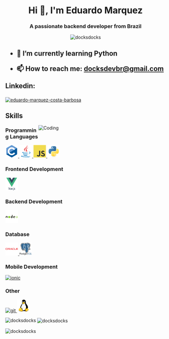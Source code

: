 <h1 align="center">Hi 👋, I'm Eduardo Marquez</h1>
<h3 align="center">A passionate backend developer from Brazil</h3>

<p align="center"> <img src="https://komarev.com/ghpvc/?username=docksdocks&label=Profile%20views&color=0e75b6&style=flat" alt="docksdocks" /> </p>

<h2 align="left">
  
- 🌱 I’m currently learning <b>Python</b>

- 📫 How to reach me: **docksdevbr@gmail.com**



Linkedin:
</h2>

<p align="left">
<a href="https://linkedin.com/in/eduardo-marquez-costa-barbosa" target="blank"><img align="center" src="https://raw.githubusercontent.com/rahuldkjain/github-profile-readme-generator/master/src/images/icons/Social/linked-in-alt.svg" alt="eduardo-marquez-costa-barbosa" height="30" width="40" /></a>
</p>
  
<h2 align="left"> Skills </h2>
<img align="right" alt="Coding" width="400" src="https://i.pinimg.com/originals/e4/26/70/e426702edf874b181aced1e2fa5c6cde.gif">

<h3 align="left">Programming Languages</h3>
<p align="left">

<a href="https://www.cprogramming.com/" target="_blank" rel="noreferrer"> <img src="https://raw.githubusercontent.com/devicons/devicon/master/icons/c/c-original.svg" alt="c" width="40" height="40"/> </a><a href="https://www.java.com" target="_blank" rel="noreferrer"> <img src="https://raw.githubusercontent.com/devicons/devicon/master/icons/java/java-original.svg" alt="java" width="40" height="40"/> </a> <a href="https://developer.mozilla.org/en-US/docs/Web/JavaScript" target="_blank" rel="noreferrer"> <img src="https://raw.githubusercontent.com/devicons/devicon/master/icons/javascript/javascript-original.svg" alt="javascript" width="40" height="40"/> </a> <a href="https://www.python.org" target="_blank" rel="noreferrer"> <img src="https://raw.githubusercontent.com/devicons/devicon/master/icons/python/python-original.svg" alt="python" width="40" height="40"/> </a>
</p>
<h3 align="left">Frontend Development</h3>
<p align="left">
<a href="https://vuejs.org/" target="_blank" rel="noreferrer"> <img src="https://raw.githubusercontent.com/devicons/devicon/master/icons/vuejs/vuejs-original-wordmark.svg" alt="vuejs" width="40" height="40"/> </a> 
  
<h3 align="left">Backend Development</h3>
<p align="left">
<a href="https://nodejs.org" target="_blank" rel="noreferrer"> <img src="https://raw.githubusercontent.com/devicons/devicon/master/icons/nodejs/nodejs-original-wordmark.svg" alt="nodejs" width="40" height="40"/> </a>
</p>
<h3 align="left">Database</h3>
<p align="left">
<a href="https://www.oracle.com/" target="_blank" rel="noreferrer"> <img src="https://raw.githubusercontent.com/devicons/devicon/master/icons/oracle/oracle-original.svg" alt="oracle" width="40" height="40"/> </a> <a href="https://www.postgresql.org" target="_blank" rel="noreferrer"> <img src="https://raw.githubusercontent.com/devicons/devicon/master/icons/postgresql/postgresql-original-wordmark.svg" alt="postgresql" width="40" height="40"/> </a> 
</p>
<h3 align="left">Mobile Development</h3>
<p align="left">
<a href="https://ionicframework.com" target="_blank" rel="noreferrer"> <img src="https://upload.wikimedia.org/wikipedia/commons/d/d1/Ionic_Logo.svg" alt="ionic" width="40" height="40"/> </a>
</p>
<h3 align="left">Other</h3>
<p align="left">
<a href="https://git-scm.com/" target="_blank" rel="noreferrer"> <img src="https://www.vectorlogo.zone/logos/git-scm/git-scm-icon.svg" alt="git" width="40" height="40"/> </a>
<a href="https://www.linux.org/" target="_blank" rel="noreferrer"> <img src="https://raw.githubusercontent.com/devicons/devicon/master/icons/linux/linux-original.svg" alt="linux" width="40" height="40"/> </a>
</p>
 



<p><img align="left" src="https://github-readme-stats.vercel.app/api/top-langs?username=docksdocks&show_icons=true&locale=en&layout=compact" alt="docksdocks"/></p>

<p>&nbsp;<img align="center" src="https://github-readme-stats.vercel.app/api?username=docksdocks&show_icons=true&locale=en" alt="docksdocks"/> </p>

<p><img align="center" src="https://github-readme-streak-stats.herokuapp.com/?user=docksdocks&" alt="docksdocks" /></p>
